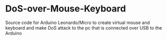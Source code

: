 # DoS-over-Mouse-Keyboard
Source code for Arduino Leonardo/Micro to create virtual mouse and keyboard and make DoS attack to the pc that is connected over USB to the Arduino
